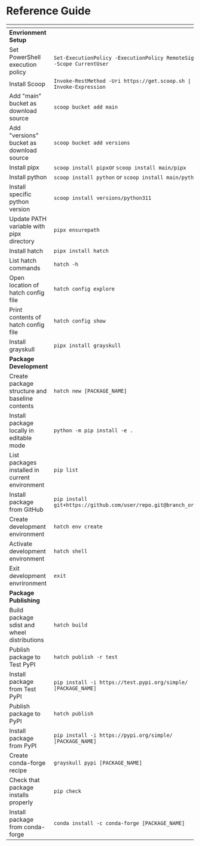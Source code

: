 # Reference Guide

| <!-- --> | <!-- --> |
|---|---|
| **Envrionment Setup** ||  |
| Set PowerShell execution policy | `Set-ExecutionPolicy -ExecutionPolicy RemoteSigned -Scope CurrentUser` |
| Install Scoop | `Invoke-RestMethod -Uri https://get.scoop.sh \| Invoke-Expression` |
| Add "main" bucket as download source | `scoop bucket add main` |
| Add "versions" bucket as download source | `scoop bucket add versions` |
| Install pipx | `scoop install pipx`or `scoop install main/pipx` |
| Install python | `scoop install python` or `scoop install main/python` |
| Install specific python version | `scoop install versions/python311` |
| Update PATH variable with pipx directory | `pipx ensurepath` |
| Install hatch | `pipx install hatch` |
| List hatch commands | `hatch -h` |
| Open location of hatch config file | `hatch config explore` |
| Print contents of hatch config file | `hatch config show` |
| Install grayskull | `pipx install grayskull` |
| **Package Development** ||  |
| Create package structure and baseline contents | `hatch new [PACKAGE_NAME]` |
| Install package locally in editable mode | `python -m pip install -e .` |
| List packages installed in current environment | `pip list` |
| Install package from GitHub | `pip install git+https://github.com/user/repo.git@branch_or_tag` |
| Create development environment | `hatch env create` |
| Activate development environment | `hatch shell` |
| Exit development envrironment | `exit` |
| **Package Publishing** ||  |
| Build package sdist and wheel distributions | `hatch build` |
| Publish package to Test PyPI | `hatch publish -r test` |
| Install package from Test PyPI | `pip install -i https://test.pypi.org/simple/ [PACKAGE_NAME]` |
| Publish package to PyPI | `hatch publish` |
| Install package from PyPI | `pip install -i https://pypi.org/simple/ [PACKAGE_NAME]` |
| Create conda-forge recipe | `grayskull pypi [PACKAGE_NAME]` |
| Check that package installs properly | `pip check` |
| Install package from conda-forge | `conda install -c conda-forge [PACKAGE_NAME]` |

